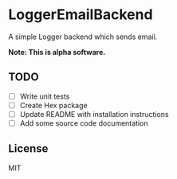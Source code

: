 # LoggerEmailBackend

A simple Logger backend which sends email.

**Note: This is alpha software.** 

## TODO

- [ ] Write unit tests
- [ ] Create Hex package
- [ ] Update README with installation instructions
- [ ] Add some source code documentation

## License

MIT
